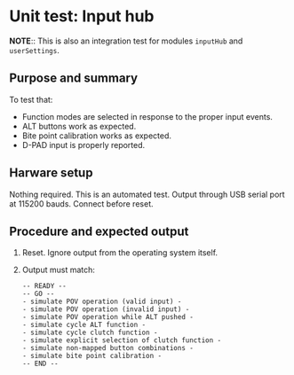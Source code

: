 # Unit test: Input hub

**NOTE**:: This is also an integration test for modules `inputHub` and `userSettings`.

## Purpose and summary

To test that:

- Function modes are selected in response to the proper input events.
- ALT buttons work as expected.
- Bite point calibration works as expected.
- D-PAD input is properly reported.

## Harware setup

Nothing required. This is an automated test.
Output through USB serial port at 115200 bauds. Connect before reset.

## Procedure and expected output

1. Reset. Ignore output from the operating system itself.
2. Output must match:

   ```text
   -- READY --
   -- GO --
   - simulate POV operation (valid input) -
   - simulate POV operation (invalid input) -
   - simulate POV operation while ALT pushed -
   - simulate cycle ALT function -
   - simulate cycle clutch function -
   - simulate explicit selection of clutch function -
   - simulate non-mapped button combinations -
   - simulate bite point calibration -
   -- END --
   ```
